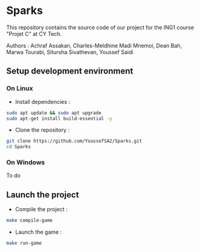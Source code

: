 # Sparks

This repository contains the source code of our project for the ING1 course "Projet C" at CY Tech.

Authors : Achraf Assakan, Charles-Meldhine Madi Mnemoi, Dean Bah, Marwa Tourabi, Sitursha Sivathevan, Youssef Saidi

## Setup development environment

### On Linux

* Install dependencies : 

```bash
sudo apt update && sudo apt upgrade
sudo apt-get install build-essential -y
```

* Clone the repository : 

```bash
git clone https://github.com/YoussefSA2/Sparks.git
cd Sparks
```

### On Windows
To do

## Launch the project

* Compile the project : 

```bash
make compile-game
```

* Launch the game : 

```bash
make run-game
```
